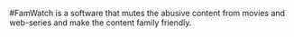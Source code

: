 #FamWatch is a software that mutes the abusive content from movies and web-series and make the content family friendly.
